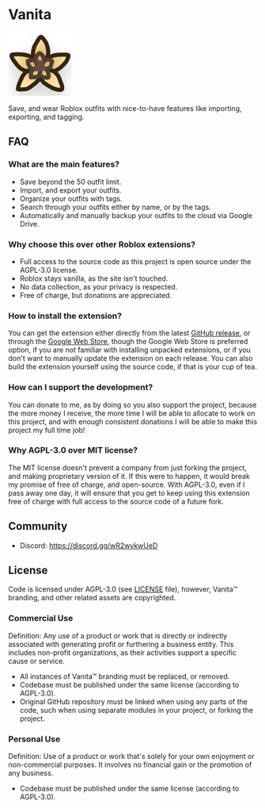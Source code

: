 # Vanita

![Extension logo](/res/logo.png)

Save, and wear Roblox outfits with nice-to-have features like importing, exporting, and tagging.

## FAQ

### What are the main features?

- Save beyond the 50 outfit limit.
- Import, and export your outfits.
- Organize your outfits with tags.
- Search through your outfits either by name, or by the tags.
- Automatically and manually backup your outfits to the cloud via Google Drive.

### Why choose this over other Roblox extensions?

- Full access to the source code as this project is open source under the AGPL-3.0 license.
- Roblox stays vanilla, as the site isn't touched.
- No data collection, as your privacy is respected.
- Free of charge, but donations are appreciated.

### How to install the extension?

You can get the extension either directly from the latest [GitHub release](https://github.com/Daw588/vanita/releases/latest), or through the [Google Web Store](https://chromewebstore.google.com/detail/vanita/dcmbddbidlgkkaaiogiecbbjimjeicmo), though the Google Web Store is preferred option, if you are not familiar with installing unpacked extensions, or if you don't want to manually update the extension on each release. You can also build the extension yourself using the source code, if that is your cup of tea.

### How can I support the development?

You can donate to me, as by doing so you also support the project, because the more money I receive, the more time I will be able to allocate to work on this project, and with enough consistent donations I will be able to make this project my full time job!

### Why AGPL-3.0 over MIT license?

The MIT license doesn't prevent a company from just forking the project, and making proprietary version of it. If this were to happen, it would break my promise of free of charge, and open-source. With AGPL-3.0, even if I pass away one day, it will ensure that you get to keep using this extension free of charge with full access to the source code of a future fork.

## Community

- Discord: <https://discord.gg/wR2wykwUeD>

## License

Code is licensed under AGPL-3.0 (see [LICENSE](./LICENSE) file), however, Vanita™ branding, and other related assets are copyrighted.

### Commercial Use
Definition: Any use of a product or work that is directly or indirectly associated with generating profit or furthering a business entity. This includes non-profit organizations, as their activities support a specific cause or service.

- All instances of Vanita™ branding must be replaced, or removed.
- Codebase must be published under the same license (according to AGPL-3.0).
- Original GitHub repository must be linked when using any parts of the code, such when using separate modules in your project, or forking the project.

### Personal Use
Definition: Use of a product or work that's solely for your own enjoyment or non-commercial purposes. It involves no financial gain or the promotion of any business.

- Codebase must be published under the same license (according to AGPL-3.0).
